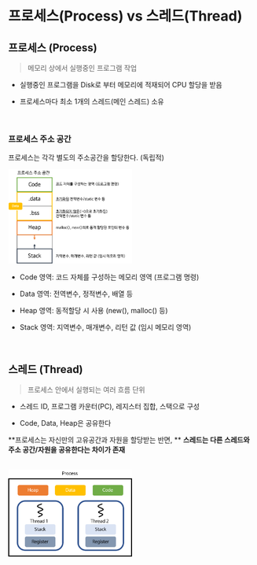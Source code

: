 # 프로세스(Process) vs 스레드(Thread)

## 프로세스 (Process)

> 메모리 상에서 실행중인 프로그램 작업

- 실행중인 프로그램을 Disk로 부터 메모리에 적재되어 CPU 할당을 받음

- 프로세스마다 최소 1개의 스레드(메인 스레드) 소유

</br>

### 프로세스 주소 공간

프로세스는 각각 별도의 주소공간을 할당한다. (독립적)

<img src="image\processAddrSpace.png" alt="processAddrSpace" width="50%" height="50%" />

* Code 영역: 코드 자체를 구성하는 메모리 영역 (프로그램 명령)

* Data 영역: 전역변수, 정적변수, 배열 등

* Heap 영역: 동적할당 시 사용 (new(), malloc() 등)

* Stack 영역: 지역변수, 매개변수, 리턴 값 (임시 메모리 영역)


</br>

## 스레드 (Thread)

> 프로세스 안에서 실행되는 여러 흐름 단위

- 스레드 ID, 프로그램 카운터(PC), 레지스터 집합, 스택으로 구성

- Code, Data, Heap은 공유한다

**프로세스는 자신만의 고유공간과 자원을 할당받는 반면, **
**스레드는 다른 스레드와 주소 공간/자원을 공유한다는 차이가 존재**

</br>

<img src="image\Thread.png" width="50%" height="50%"/>